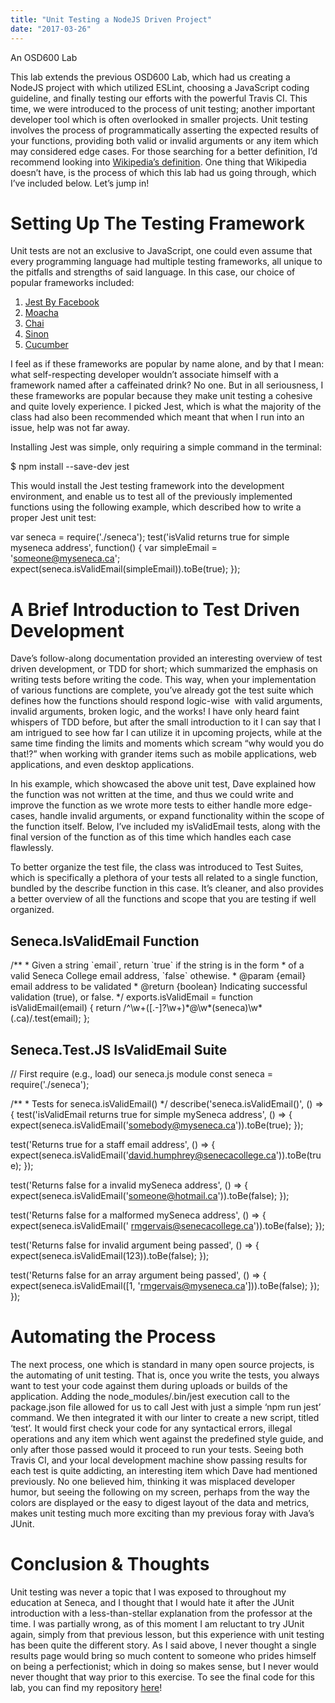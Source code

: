 ```yaml
---
title: "Unit Testing a NodeJS Driven Project"
date: "2017-03-26"
---
```


An OSD600 Lab

This lab extends the previous OSD600 Lab, which had us creating a NodeJS project with which utilized ESLint, choosing a JavaScript coding guideline, and finally testing our efforts with the powerful Travis CI. This time, we were introduced to the process of unit testing; another important developer tool which is often overlooked in smaller projects. Unit testing involves the process of programmatically asserting the expected results of your functions, providing both valid or invalid arguments or any item which may considered edge cases. For those searching for a better definition, I’d recommend looking into [Wikipedia’s definition](https://en.wikipedia.org/wiki/Unit_testing). One thing that Wikipedia doesn’t have, is the process of which this lab had us going through, which I’ve included below. Let’s jump in!

# Setting Up The Testing Framework

Unit tests are not an exclusive to JavaScript, one could even assume that every programming language had multiple testing frameworks, all unique to the pitfalls and strengths of said language. In this case, our choice of popular frameworks included:

1. [Jest By Facebook](http://facebook.github.io/jest/)
2. [Moacha](https://mochajs.org/)
3. [Chai](http://chaijs.com/)
4. [Sinon](http://sinonjs.org/)
5. [Cucumber](https://github.com/cucumber/cucumber-js)

I feel as if these frameworks are popular by name alone, and by that I mean: what self-respecting developer wouldn’t associate himself with a framework named after a caffeinated drink? No one. But in all seriousness, I these frameworks are popular because they make unit testing a cohesive and quite lovely experience. I picked Jest, which is what the majority of the class had also been recommended which meant that when I run into an issue, help was not far away.

Installing Jest was simple, only requiring a simple command in the terminal:

$ npm install --save-dev jest

This would install the Jest testing framework into the development environment, and enable us to test all of the previously implemented functions using the following example, which described how to write a proper Jest unit test:

var seneca = require('./seneca');
test('isValid returns true for simple myseneca address', function() {
  var simpleEmail = 'someone@myseneca.ca';
  expect(seneca.isValidEmail(simpleEmail)).toBe(true);
});

# A Brief Introduction to Test Driven Development

Dave’s follow-along documentation provided an interesting overview of test driven development, or TDD for short; which summarized the emphasis on writing tests before writing the code. This way, when your implementation of various functions are complete, you’ve already got the test suite which defines how the functions should respond logic-wise  with valid arguments, invalid arguments, broken logic, and the works! I have only heard faint whispers of TDD before, but after the small introduction to it I can say that I am intrigued to see how far I can utilize it in upcoming projects, while at the same time finding the limits and moments which scream “why would you do that!?” when working with grander items such as mobile applications, web applications, and even desktop applications.

In his example, which showcased the above unit test, Dave explained how the function was not written at the time, and thus we could write and improve the function as we wrote more tests to either handle more edge-cases, handle invalid arguments, or expand functionality within the scope of the function itself. Below, I’ve included my isValidEmail tests, along with the final version of the function as of this time which handles each case flawlessly.

To better organize the test file, the class was introduced to Test Suites, which is specifically a plethora of your tests all related to a single function, bundled by the describe function in this case. It’s cleaner, and also provides a better overview of all the functions and scope that you are testing if well organized.

## Seneca.IsValidEmail Function

/\*\*
 \* Given a string \`email\`, return \`true\` if the string is in the form
 \* of a valid Seneca College email address, \`false\` othewise.
 \* @param {email} email address to be validated
 \* @return {boolean} Indicating successful validation (true), or false.
 \*/
exports.isValidEmail = function isValidEmail(email) {
  return /^\\w+(\[.-\]?\\w+)\*@\\w\*(seneca)\\w\*(.ca)/.test(email);
};

## Seneca.Test.JS IsValidEmail Suite

// First require (e.g., load) our seneca.js module
const seneca = require('./seneca');

/\*\*
 \* Tests for seneca.isValidEmail()
 \*/
describe('seneca.isValidEmail()', () => {
  test('isValidEmail returns true for simple mySeneca address', () => {
    expect(seneca.isValidEmail('somebody@myseneca.ca')).toBe(true);
  });

  test('Returns true for a staff email address', () => {
    expect(seneca.isValidEmail('david.humphrey@senecacollege.ca')).toBe(true);
  });

  test('Returns false for a invalid mySeneca address', () => {
    expect(seneca.isValidEmail('someone@hotmail.ca')).toBe(false);
  });

  test('Returns false for a malformed mySeneca address', () => {
    expect(seneca.isValidEmail('  rmgervais@senecacollege.ca')).toBe(false);
  });

  test('Returns false for invalid argument being passed', () => {
    expect(seneca.isValidEmail(123)).toBe(false);
  });

  test('Returns false for an array argument being passed', () => {
    expect(seneca.isValidEmail(\[1, 'rmgervais@myseneca.ca'\])).toBe(false);
  });
});

# Automating the Process

The next process, one which is standard in many open source projects, is the automating of unit testing. That is, once you write the tests, you always want to test your code against them during uploads or builds of the application. Adding the node\_modules/.bin/jest execution call to the package.json file allowed for us to call Jest with just a simple ‘npm run jest’ command. We then integrated it with our linter to create a new script, titled ‘test’. It would first check your code for any syntactical errors, illegal operations and any item which went against the predefined style guide, and only after those passed would it proceed to run your tests. Seeing both Travis CI, and your local development machine show passing results for each test is quite addicting, an interesting item which Dave had mentioned previously. No one believed him, thinking it was misplaced developer humor, but seeing the following on my screen, perhaps from the way the colors are displayed or the easy to digest layout of the data and metrics, makes unit testing much more exciting than my previous foray with Java’s JUnit.

# Conclusion & Thoughts

Unit testing was never a topic that I was exposed to throughout my education at Seneca, and I thought that I would hate it after the JUnit introduction with a less-than-stellar explanation from the professor at the time. I was partially wrong, as of this moment I am reluctant to try JUnit again, simply from that previous lesson, but this experience with unit testing has been quite the different story. As I said above, I never thought a single results page would bring so much content to someone who prides himself on being a perfectionist; which in doing so makes sense, but I never would never thought that way prior to this exercise. To see the final code for this lab, you can find my repository [here](https://github.com/raygervais/OSD6002017)!
